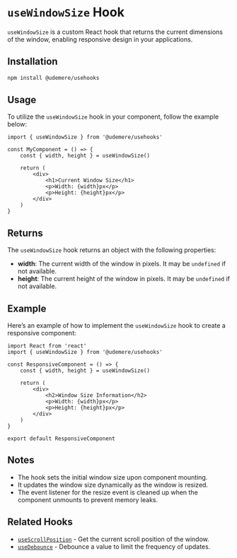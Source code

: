 # `useWindowSize` Hook

`useWindowSize` is a custom React hook that returns the current dimensions of the window, enabling responsive design in your applications.

## Installation

```bash
npm install @udemere/usehooks
```

## Usage

To utilize the `useWindowSize` hook in your component, follow the example below:

```tsx
import { useWindowSize } from '@udemere/usehooks'

const MyComponent = () => {
	const { width, height } = useWindowSize()

	return (
		<div>
			<h1>Current Window Size</h1>
			<p>Width: {width}px</p>
			<p>Height: {height}px</p>
		</div>
	)
}
```

## Returns

The `useWindowSize` hook returns an object with the following properties:

- **width**: The current width of the window in pixels. It may be `undefined` if not available.
- **height**: The current height of the window in pixels. It may be `undefined` if not available.

## Example

Here’s an example of how to implement the `useWindowSize` hook to create a responsive component:

```tsx
import React from 'react'
import { useWindowSize } from '@udemere/usehooks'

const ResponsiveComponent = () => {
	const { width, height } = useWindowSize()

	return (
		<div>
			<h2>Window Size Information</h2>
			<p>Width: {width}px</p>
			<p>Height: {height}px</p>
		</div>
	)
}

export default ResponsiveComponent
```

## Notes

- The hook sets the initial window size upon component mounting.
- It updates the window size dynamically as the window is resized.
- The event listener for the resize event is cleaned up when the component unmounts to prevent memory leaks.

## Related Hooks

- [`useScrollPosition`](#) - Get the current scroll position of the window.
- [`useDebounce`](#) - Debounce a value to limit the frequency of updates.
